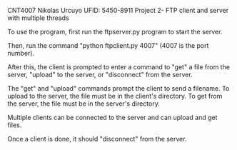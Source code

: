 CNT4007
Nikolas Urcuyo 
UFID: 5450-8911
Project 2- FTP client and server with multiple threads

To use the program, first run the ftpserver.py program to start the server.

Then, run the command "python ftpclient.py 4007" (4007 is the port number).

After this, the client is prompted to enter a command to "get" a file from the server,
"upload" to the server, or "disconnect" from the server.

The "get" and "upload" commands prompt the client to send a filename. To upload to the server, 
the file must be in the client's directory. To get from the server, the file must be in the server's
directory. 

Multiple clients can be connected to the server and can upload and get files. 

Once a client is done, it should "disconnect" from the server.
